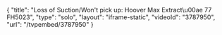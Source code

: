 {
    "title": "Loss of Suction\/Won't pick up: Hoover Max Extract\u00ae 77 FH5023",
    "type": "solo",
    "layout": "iframe-static",
    "videoId": "3787950",
    "url": "\/tvpembed\/3787950"
}